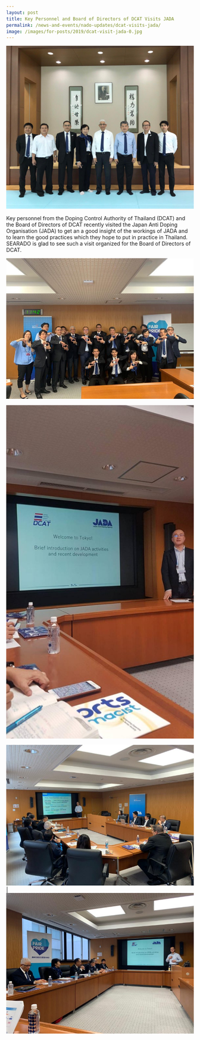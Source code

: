 ```yaml
---
layout: post
title: Key Personnel and Board of Directors of DCAT Visits JADA
permalink: /news-and-events/nado-updates/dcat-visits-jada/
image: /images/for-posts/2019/dcat-visit-jada-0.jpg
---
```

![Group photo](/images/for-posts/2019/dcat-visit-jada-0.jpg)

Key personnel from the Doping Control Authority of Thailand (DCAT) and the Board of Directors of DCAT recently visited the Japan Anti Doping Organisation (JADA) to get an a good insight of the workings of JADA and to learn the good practices which they hope to put in practice in Thailand. SEARADO is glad to see such a visit organized for the Board of Directors of DCAT.

![Group photo](/images/for-posts/2019/dcat-visit-jada-1.jpg)

![Meeting photo](/images/for-posts/2019/dcat-visit-jada-2.jpg)

![Meeting photo](/images/for-posts/2019/dcat-visit-jada-3.jpg) | ![Meeting photo](/images/for-posts/2019/dcat-visit-jada-4.jpg)

